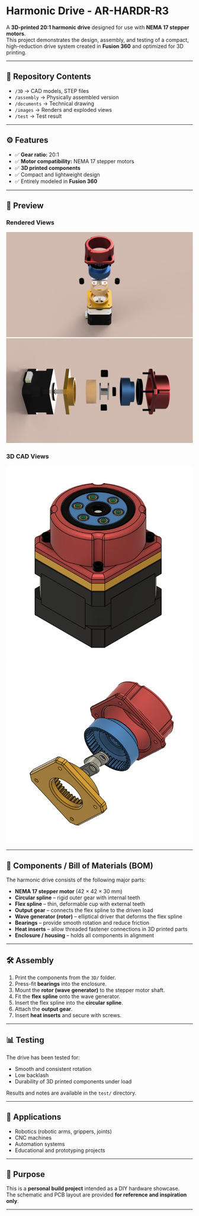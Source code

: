 # Harmonic Drive - AR-HARDR-R3  

A **3D-printed 20:1 harmonic drive** designed for use with **NEMA 17 stepper motors**.  
This project demonstrates the design, assembly, and testing of a compact, high-reduction drive system created in **Fusion 360** and optimized for 3D printing.  

---

## 📂 Repository Contents 

- `/3D` →  CAD models, STEP files
- `/assembly` → Physically assembled version
- `/documents` → Technical drawing
- `/images` → Renders and exploded views
- `/test` → Test result

---

## ⚙️ Features  

- ✅ **Gear ratio:** 20:1  
- ✅ **Motor compatibility:** NEMA 17 stepper motors  
- ✅ **3D printed components**  
- ✅ Compact and lightweight design  
- ✅ Entirely modeled in **Fusion 360**  

---

## 📸 Preview  

### Rendered Views  
![3D Unfolded](images/3D_unfolded.png)  
![3D Unfolded Rotated](images/3D_unfolded_rotated.png)  

### 3D CAD Views  
![3D CAD](images/3D_CAD.png)  
![3D CAD Unfolded](images/3D_CAD_unfolded.png)  


---

## 📐 Components / Bill of Materials (BOM)  

The harmonic drive consists of the following major parts:  

- **NEMA 17 stepper motor** (42 × 42 × 30 mm)  
- **Circular spline** – rigid outer gear with internal teeth  
- **Flex spline** – thin, deformable cup with external teeth  
- **Output gear** – connects the flex spline to the driven load  
- **Wave generator (rotor)** – elliptical driver that deforms the flex spline  
- **Bearings** – provide smooth rotation and reduce friction  
- **Heat inserts** – allow threaded fastener connections in 3D printed parts  
- **Enclosure / housing** – holds all components in alignment  

---

## 🛠️ Assembly  

1. Print the components from the `3D/` folder.  
2. Press-fit **bearings** into the enclosure.  
3. Mount the **rotor (wave generator)** to the stepper motor shaft.  
4. Fit the **flex spline** onto the wave generator.  
5. Insert the flex spline into the **circular spline**.  
6. Attach the **output gear**.  
7. Insert **heat inserts** and secure with screws.    

---

## 📊 Testing  

The drive has been tested for:  
- Smooth and consistent rotation  
- Low backlash  
- Durability of 3D printed components under load  

Results and notes are available in the `test/` directory.  

---

## 🔧 Applications  

- Robotics (robotic arms, grippers, joints)  
- CNC machines  
- Automation systems  
- Educational and prototyping projects

---

## 🎯 Purpose
This is a **personal build project** intended as a DIY hardware showcase.  
The schematic and PCB layout are provided **for reference and inspiration only**.  

---
